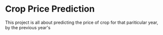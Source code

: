 # Crop Price Prediction 
This project is all about predicting the price of crop for that pariticular year,
by the previous year's

